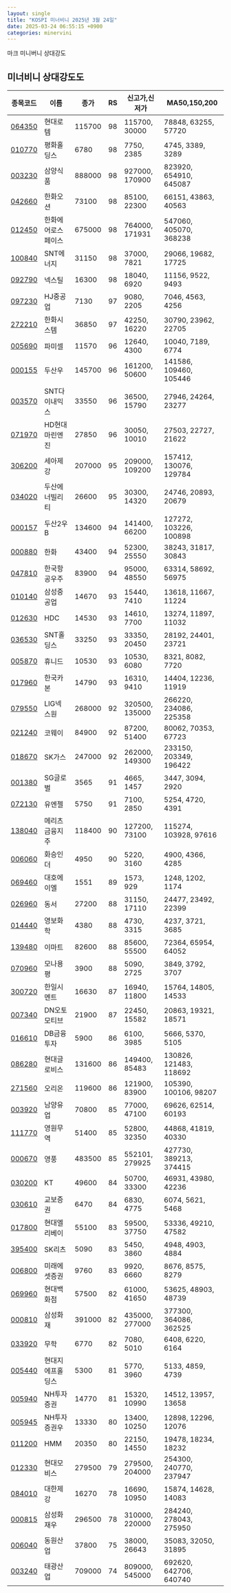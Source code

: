 ```yaml
---
layout: single
title: "KOSPI 미너비니 2025년 3월 24일"
date: 2025-03-24 06:55:15 +0900
categories: minervini
---
```

마크 미니버니 상대강도

## 미너비니 상대강도도

|종목코드|이름|종가|RS|신고가,신저가|MA50,150,200|
|------|---|---|--|---------|------------|
|[064350](https://finance.daum.net/quotes/A064350)|현대로템|115700|98|115700, 30000|78848, 63255, 57720|
|[010770](https://finance.daum.net/quotes/A010770)|평화홀딩스|6780|98|7750, 2385|4745, 3389, 3289|
|[003230](https://finance.daum.net/quotes/A003230)|삼양식품|888000|98|927000, 170900|823920, 654910, 645087|
|[042660](https://finance.daum.net/quotes/A042660)|한화오션|73100|98|85100, 22300|66151, 43863, 40563|
|[012450](https://finance.daum.net/quotes/A012450)|한화에어로스페이스|675000|98|764000, 171931|547060, 405070, 368238|
|[100840](https://finance.daum.net/quotes/A100840)|SNT에너지|31150|98|37000, 7821|29066, 19682, 17725|
|[092790](https://finance.daum.net/quotes/A092790)|넥스틸|16300|98|18040, 6920|11156, 9522, 9493|
|[097230](https://finance.daum.net/quotes/A097230)|HJ중공업|7130|97|9080, 2205|7046, 4563, 4256|
|[272210](https://finance.daum.net/quotes/A272210)|한화시스템|36850|97|42250, 16220|30790, 23962, 22705|
|[005690](https://finance.daum.net/quotes/A005690)|파미셀|11570|96|12640, 4300|10040, 7189, 6774|
|[000155](https://finance.daum.net/quotes/A000155)|두산우|145700|96|161200, 50600|141586, 109460, 105446|
|[003570](https://finance.daum.net/quotes/A003570)|SNT다이내믹스|33550|96|36500, 15790|27946, 24264, 23277|
|[071970](https://finance.daum.net/quotes/A071970)|HD현대마린엔진|27850|96|30050, 10010|27503, 22727, 21622|
|[306200](https://finance.daum.net/quotes/A306200)|세아제강|207000|95|209000, 109200|157412, 130076, 129784|
|[034020](https://finance.daum.net/quotes/A034020)|두산에너빌리티|26600|95|30300, 14320|24746, 20893, 20679|
|[000157](https://finance.daum.net/quotes/A000157)|두산2우B|134600|94|141400, 66200|127272, 103226, 100898|
|[000880](https://finance.daum.net/quotes/A000880)|한화|43400|94|52300, 25550|38243, 31817, 30843|
|[047810](https://finance.daum.net/quotes/A047810)|한국항공우주|83900|94|95000, 48550|63314, 58692, 56975|
|[010140](https://finance.daum.net/quotes/A010140)|삼성중공업|14670|93|15440, 7410|13618, 11667, 11224|
|[012630](https://finance.daum.net/quotes/A012630)|HDC|14530|93|14610, 7700|13274, 11897, 11032|
|[036530](https://finance.daum.net/quotes/A036530)|SNT홀딩스|33250|93|33350, 20450|28192, 24401, 23721|
|[005870](https://finance.daum.net/quotes/A005870)|휴니드|10530|93|10530, 6080|8321, 8082, 7720|
|[017960](https://finance.daum.net/quotes/A017960)|한국카본|14790|93|16310, 9410|14404, 12236, 11919|
|[079550](https://finance.daum.net/quotes/A079550)|LIG넥스원|268000|92|320500, 135000|266220, 234086, 225358|
|[021240](https://finance.daum.net/quotes/A021240)|코웨이|84900|92|87200, 51400|80062, 70353, 67723|
|[018670](https://finance.daum.net/quotes/A018670)|SK가스|247000|92|262000, 149300|233150, 203349, 196422|
|[001380](https://finance.daum.net/quotes/A001380)|SG글로벌|3565|91|4665, 1457|3447, 3094, 2920|
|[072130](https://finance.daum.net/quotes/A072130)|유엔젤|5750|91|7100, 2850|5254, 4720, 4391|
|[138040](https://finance.daum.net/quotes/A138040)|메리츠금융지주|118400|90|127200, 73100|115274, 103928, 97616|
|[006060](https://finance.daum.net/quotes/A006060)|화승인더|4950|90|5220, 3160|4900, 4366, 4285|
|[069460](https://finance.daum.net/quotes/A069460)|대호에이엘|1551|89|1573, 929|1248, 1202, 1174|
|[026960](https://finance.daum.net/quotes/A026960)|동서|27200|88|31150, 17110|24477, 23492, 22399|
|[014440](https://finance.daum.net/quotes/A014440)|영보화학|4380|88|4730, 3315|4237, 3721, 3685|
|[139480](https://finance.daum.net/quotes/A139480)|이마트|82600|88|85600, 55500|72364, 65954, 64052|
|[070960](https://finance.daum.net/quotes/A070960)|모나용평|3900|88|5090, 2725|3849, 3792, 3707|
|[300720](https://finance.daum.net/quotes/A300720)|한일시멘트|16630|87|16940, 11800|15764, 14805, 14533|
|[007340](https://finance.daum.net/quotes/A007340)|DN오토모티브|21900|87|22450, 15582|20863, 19321, 18571|
|[016610](https://finance.daum.net/quotes/A016610)|DB금융투자|5900|86|6100, 3985|5666, 5370, 5105|
|[086280](https://finance.daum.net/quotes/A086280)|현대글로비스|131600|86|149400, 85483|130826, 121483, 118692|
|[271560](https://finance.daum.net/quotes/A271560)|오리온|119600|86|121900, 83900|105390, 100106, 98207|
|[003920](https://finance.daum.net/quotes/A003920)|남양유업|70800|85|77000, 47100|69626, 62514, 60193|
|[111770](https://finance.daum.net/quotes/A111770)|영원무역|51400|85|52800, 32350|44868, 41819, 40330|
|[000670](https://finance.daum.net/quotes/A000670)|영풍|483500|85|552101, 279925|427730, 389213, 374415|
|[030200](https://finance.daum.net/quotes/A030200)|KT|49600|84|50700, 33300|46931, 43980, 42236|
|[030610](https://finance.daum.net/quotes/A030610)|교보증권|6470|84|6830, 4775|6074, 5621, 5468|
|[017800](https://finance.daum.net/quotes/A017800)|현대엘리베이|55100|83|59500, 37750|53336, 49210, 47582|
|[395400](https://finance.daum.net/quotes/A395400)|SK리츠|5090|83|5450, 3860|4948, 4903, 4884|
|[006800](https://finance.daum.net/quotes/A006800)|미래에셋증권|9760|83|9920, 6660|8676, 8575, 8279|
|[069960](https://finance.daum.net/quotes/A069960)|현대백화점|57500|82|61000, 41650|53625, 48903, 48739|
|[000810](https://finance.daum.net/quotes/A000810)|삼성화재|391000|82|435000, 277000|377300, 364086, 362525|
|[033920](https://finance.daum.net/quotes/A033920)|무학|6770|82|7080, 5010|6408, 6220, 6164|
|[005440](https://finance.daum.net/quotes/A005440)|현대지에프홀딩스|5300|81|5770, 3960|5133, 4859, 4739|
|[005940](https://finance.daum.net/quotes/A005940)|NH투자증권|14770|81|15320, 10990|14512, 13957, 13658|
|[005945](https://finance.daum.net/quotes/A005945)|NH투자증권우|13330|80|13400, 10250|12898, 12296, 12076|
|[011200](https://finance.daum.net/quotes/A011200)|HMM|20350|80|22150, 14550|19478, 18234, 18232|
|[012330](https://finance.daum.net/quotes/A012330)|현대모비스|279500|79|279500, 204000|254300, 240770, 237947|
|[084010](https://finance.daum.net/quotes/A084010)|대한제강|16270|78|16690, 10950|15874, 14628, 14083|
|[000815](https://finance.daum.net/quotes/A000815)|삼성화재우|296500|78|310000, 220000|284240, 278043, 275950|
|[006040](https://finance.daum.net/quotes/A006040)|동원산업|37800|75|38000, 26643|35083, 32050, 31895|
|[003240](https://finance.daum.net/quotes/A003240)|태광산업|709000|74|809000, 545000|692620, 642706, 640740|


